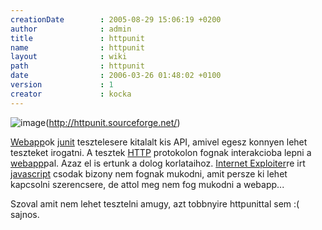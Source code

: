 ```yaml
---
creationDate        : 2005-08-29 15:06:19 +0200 
author              : admin 
title               : httpunit 
name                : httpunit 
layout              : wiki 
path                : httpunit 
date                : 2006-03-26 01:48:02 +0100 
version             : 1 
creator             : kocka 
---
```

![image](http://httpunit.sourceforge.net/doc/images/HttpUnit.jpg)(http://httpunit.sourceforge.net/)

[Webapp](webapp.html)ok [junit](junit.html) tesztelesere kitalalt kis API, amivel egesz konnyen lehet teszteket irogatni. A tesztek [HTTP](HTTP.html) protokolon fognak interakcioba lepni a [webapp](webapp.html)pal. Azaz el is ertunk a dolog korlataihoz. [Internet Exploiter](Internet%20Exploiter.html)re irt [javascript](javascript.html) csodak bizony nem fognak mukodni, amit persze ki lehet kapcsolni szerencsere, de attol meg nem fog mukodni a webapp...

Szoval amit nem lehet tesztelni amugy, azt tobbnyire httpunittal sem :( sajnos.
